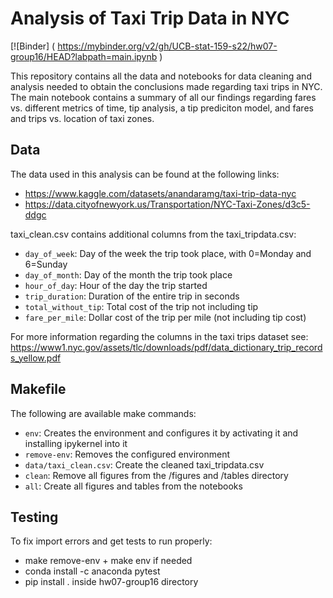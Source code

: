 # Analysis of Taxi Trip Data in NYC

[![Binder] ( https://mybinder.org/v2/gh/UCB-stat-159-s22/hw07-group16/HEAD?labpath=main.ipynb )

This repository contains all the data and notebooks for data cleaning and analysis needed to obtain the conclusions made regarding taxi trips in NYC. The main notebook contains a summary of all our findings regarding fares vs. different metrics of time, tip analysis, a tip prediciton model, and fares and trips vs. location of taxi zones.

## Data
The data used in this analysis can be found at the following links:
- https://www.kaggle.com/datasets/anandaramg/taxi-trip-data-nyc
- https://data.cityofnewyork.us/Transportation/NYC-Taxi-Zones/d3c5-ddgc

taxi_clean.csv contains additional columns from the taxi_tripdata.csv:
- `day_of_week`: Day of the week the trip took place, with 0=Monday and 6=Sunday
- `day_of_month`: Day of the month the trip took place
- `hour_of_day`: Hour of the day the trip started
- `trip_duration`: Duration of the entire trip in seconds
- `total_without_tip`: Total cost of the trip not including tip
- `fare_per_mile`: Dollar cost of the trip per mile (not including tip cost)

For more information regarding the columns in the taxi trips dataset see: https://www1.nyc.gov/assets/tlc/downloads/pdf/data_dictionary_trip_records_yellow.pdf

## Makefile
The following are available make commands:
- `env`: Creates the environment and configures it by activating it and installing ipykernel into it
- `remove-env`: Removes the configured environment
- `data/taxi_clean.csv`: Create the cleaned taxi_tripdata.csv
- `clean`: Remove all figures from the /figures and /tables directory
- `all`: Create all figures and tables from the notebooks

## Testing
To fix import errors and get tests to run properly: 
- make remove-env + make env if needed
- conda install -c anaconda pytest
- pip install . inside hw07-group16 directory

